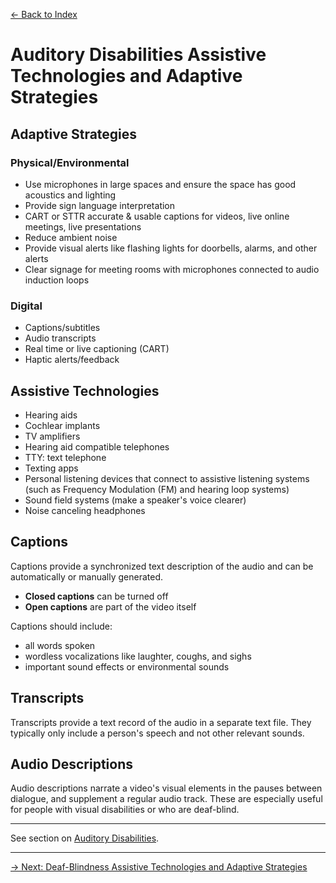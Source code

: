 [&larr; Back to Index](../index.md)

# Auditory Disabilities Assistive Technologies and Adaptive Strategies

## Adaptive Strategies

### Physical/Environmental
* Use microphones in large spaces and ensure the space has good acoustics and lighting
* Provide sign language interpretation
* CART or STTR accurate & usable captions for videos, live online meetings, live presentations
* Reduce ambient noise
* Provide visual alerts like flashing lights for doorbells, alarms, and other alerts
* Clear signage for meeting rooms with microphones connected to audio induction loops

### Digital
* Captions/subtitles
* Audio transcripts
* Real time or live captioning (CART)
* Haptic alerts/feedback

## Assistive Technologies
* Hearing aids
* Cochlear implants
* TV amplifiers
* Hearing aid compatible telephones
* TTY: text telephone
* Texting apps
* Personal listening devices that connect to assistive listening systems (such as Frequency Modulation (FM) and hearing loop systems)
* Sound field systems (make a speaker's voice clearer)
* Noise canceling headphones

## Captions
Captions provide a synchronized text description of the audio and can be automatically or manually generated.

* **Closed captions** can be turned off
* **Open captions** are part of the video itself

Captions should include:
* all words spoken
* wordless vocalizations like laughter, coughs, and sighs
* important sound effects or environmental sounds

## Transcripts
Transcripts provide a text record of the audio in a separate text file. They typically only include a person's speech and not other relevant sounds.

## Audio Descriptions
Audio descriptions narrate a video's visual elements in the pauses between  dialogue, and supplement a regular audio track. These are especially useful for people with visual disabilities or who are deaf-blind.

---

See section on [Auditory Disabilities](/1-disabilities-challenges-and-assistive-technologies/b-disabilities/auditory-disabilities.md).

--- 

[&rarr; Next: Deaf-Blindness Assistive Technologies and Adaptive Strategies](deaf-blindness.md)